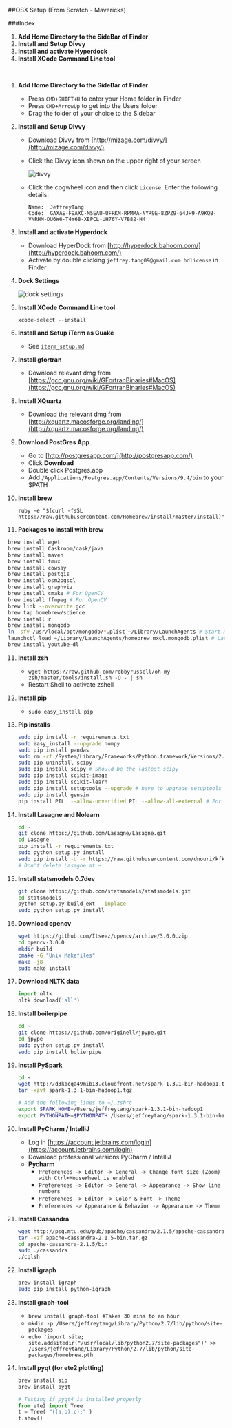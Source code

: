 ##OSX Setup (From Scratch - Mavericks)

###Index
1. **Add Home Directory to the SideBar of Finder**
2. **Install and Setup Divvy**
3. **Install and activate Hyperdock**
4. **Install XCode Command Line tool**

<br>

1. **Add Home Directory to the SideBar of Finder**

   - Press `CMD+SHIFT+H` to enter your Home folder in Finder
   - Press `CMD+ArrowUp` to get into the Users folder
   - Drag the folder of your choice to the Sidebar

2. **Install and Setup Divvy**
   - Download Divvy from [http://mizage.com/divvy/](http://mizage.com/divvy/)
   - Click the Divvy icon shown on the upper right of your screen
   
     ![divvy](images/divvy.png)
   - Click the cogwheel icon and then click `License`. Enter the following details:

     ```
     Name:	JeffreyTang
     Code:	GAXAE-F9AXC-M5EAU-UFRKM-RPMMA-NYR9E-8ZPZ9-64JH9-A9KQB-VNRHM-DU6W6-T4Y68-XEPCL-UH76Y-V7B82-H4 
     ``` 
     
3. **Install and activate Hyperdock**
   - Download HyperDock from [http://hyperdock.bahoom.com/](http://hyperdock.bahoom.com/)
   - Activate by double clicking `jeffrey.tang09@gmail.com.hdlicense` in Finder

4. **Dock Settings**
   
   ![dock settings](images/dock_settings.png)

4. **Install XCode Command Line tool**

   `xcode-select --install`

5. **Install and Setup iTerm as Guake**

   - See [`iterm_setup.md`](iterm_setup.md)

6. **Install gfortran** 

   - Download relevant dmg from [https://gcc.gnu.org/wiki/GFortranBinaries#MacOS](https://gcc.gnu.org/wiki/GFortranBinaries#MacOS)

7. **Install XQuartz**

   - Download the relevant dmg from [http://xquartz.macosforge.org/landing/](http://xquartz.macosforge.org/landing/)

8. **Download PostGres App**
   - Go to [http://postgresapp.com/](http://postgresapp.com/)
   - Click **Download**
   - Double click Postgres.app
   - Add `/Applications/Postgres.app/Contents/Versions/9.4/bin` to your $PATH

9. **Install brew**

   `ruby -e "$(curl -fsSL https://raw.githubusercontent.com/Homebrew/install/master/install)"`

10. **Packages to install with brew**

   ```bash
   brew install wget
   brew install Caskroom/cask/java
   brew install maven
   brew install tmux
   brew install cowsay
   brew install postgis
   brew install osm2pgsql
   brew install graphviz
   brew install cmake # For OpenCV
   brew install ffmpeg # For OpenCV
   brew link --overwrite gcc
   brew tap homebrew/science
   brew install r
   brew install mongodb
   ln -sfv /usr/local/opt/mongodb/*.plist ~/Library/LaunchAgents # Start mongo server on start up
   launchctl load ~/Library/LaunchAgents/homebrew.mxcl.mongodb.plist # Launch mongo server now
   brew install youtube-dl
   ```

11. **Install zsh**
 
    - `wget https://raw.github.com/robbyrussell/oh-my-zsh/master/tools/install.sh -O - | sh`
    - Restart Shell to activate zshell


12. **Install pip**
    - `sudo easy_install pip`

13. **Pip installs**
 
    ```bash
    sudo pip install -r requirements.txt
    sudo easy_install --upgrade numpy
    sudo pip install pandas
    sudo rm -rf /System/Library/Frameworks/Python.framework/Versions/2.7/Extras/lib/python/scipy
    sudo pip uninstall scipy
    sudo pip install scipy # Should be the lastest scipy
    sudo pip install scikit-image
    sudo pip install scikit-learn
    sudo pip install setuptools --upgrade # have to upgrade setuptools before gensim install
    sudo pip install gensim
    pip install PIL  --allow-unverified PIL --allow-all-external # For wordcloud
    ```

14. **Install Lasagne and Nolearn**
    
    ```bash
    cd ~
    git clone https://github.com/Lasagne/Lasagne.git
    cd Lasagne
    pip install -r requirements.txt
    sudo python setup.py install
    sudo pip install -U -r https://raw.githubusercontent.com/dnouri/kfkd-tutorial/master/requirements.txt
    # Don't delete Lasagne at ~
    ```

15. **Install statsmodels 0.7dev**

    ```bash
    git clone https://github.com/statsmodels/statsmodels.git
    cd statsmodels
    python setup.py build_ext --inplace
    sudo python setup.py install
    ```
 
16. **Download opencv**
    ```bash
    wget https://github.com/Itseez/opencv/archive/3.0.0.zip
    cd opencv-3.0.0
    mkdir build
    cmake -G "Unix Makefiles"
    make -j8
    sudo make install
    ```
        
17. **Download NLTK data**
    
    ```python
    import nltk
    nltk.download('all')
    ```

18. **Install boilerpipe**
    ```bash
    cd ~
    git clone https://github.com/originell/jpype.git
    cd jpype
    sudo python setup.py install
    sudo pip install bolierpipe
    ```
    
19. **Install PySpark**

    ```bash
    cd ~
    wget http://d3kbcqa49mib13.cloudfront.net/spark-1.3.1-bin-hadoop1.tgz
    tar -xzvf spark-1.3.1-bin-hadoop1.tgz    

    # Add the following lines to ~/.zshrc
    export SPARK_HOME=/Users/jeffreytang/spark-1.3.1-bin-hadoop1
    export PYTHONPATH=$PYTHONPATH:/Users/jeffreytang/spark-1.3.1-bin-hadoop1/python/
    ```
20. **Install PyCharm / IntelliJ**
    - Log in [https://account.jetbrains.com/login](https://account.jetbrains.com/login)
    - Download professional versions PyCharm / IntelliJ
    - **Pycharm**
      - `Preferences -> Editor -> General -> Change font size (Zoom) with Ctrl+MouseWheel is enabled`
      - `Preferences -> Editor -> General -> Appearance -> Show line numbers`
      - `Preferences -> Editor -> Color & Font -> Theme`      
      - `Preferences -> Appearance & Behavior -> Appearance -> Theme`

21. **Install Cassandra**

    ```bash
    wget http://psg.mtu.edu/pub/apache/cassandra/2.1.5/apache-cassandra-2.1.5-bin.tar.gz
    tar -xzf apache-cassandra-2.1.5-bin.tar.gz
    cd apache-cassandra-2.1.5/bin
    sudo ./cassandra
    ./cqlsh
    ```
    
22. **Install igraph**
    ```bash
    brew install igraph
    sudo pip install python-igraph
    ```
    
23. **Install graph-tool**
    - `brew install graph-tool #Takes 30 mins to an hour`
    - `mkdir -p /Users/jeffreytang/Library/Python/2.7/lib/python/site-packages`
    - `echo 'import site; site.addsitedir("/usr/local/lib/python2.7/site-packages")' >> /Users/jeffreytang/Library/Python/2.7/lib/python/site-packages/homebrew.pth`    

22. **Install pyqt (for ete2 plotting)**

    ```bash
    brew install sip
    brew install pyqt
    ```

    ```python
    # Testing if pyqt4 is installed properly
    from ete2 import Tree
    t = Tree( "((a,b),c);" )
    t.show()
    ```


